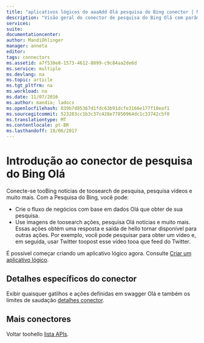 ```yaml
---
title: "aplicativos lógicos do aaaAdd Olá pesquisa do Bing conector | Microsoft Docs"
description: "Visão geral do conector de pesquisa do Bing Olá com parâmetros de API REST"
services: 
suite: 
documentationcenter: 
author: MandiOhlinger
manager: anneta
editor: 
tags: connectors
ms.assetid: a7f530e8-1573-4612-8899-c9c84aa2de6d
ms.service: multiple
ms.devlang: na
ms.topic: article
ms.tgt_pltfrm: na
ms.workload: na
ms.date: 11/07/2016
ms.author: mandia; ladocs
ms.openlocfilehash: 839b7d85367d1fdc63b91dcfe3166e177f10eaf1
ms.sourcegitcommit: 523283cc1b3c37c428e77850964dc1c33742c5f0
ms.translationtype: MT
ms.contentlocale: pt-BR
ms.lasthandoff: 10/06/2017
---
```

# <a name="get-started-with-hello-bing-search-connector"></a>Introdução ao conector de pesquisa do Bing Olá
Conecte-se tooBing notícias de toosearch de pesquisa, pesquisa vídeos e muito mais. Com a Pesquisa do Bing, você pode: 

* Crie o fluxo de negócios com base em dados Olá que obter de sua pesquisa. 
* Use imagens de toosearch ações, pesquisa Olá notícias e muito mais. Essas ações obtém uma resposta e saída de hello tornar disponível para outras ações. Por exemplo, você pode pesquisar para obter um vídeo e, em seguida, usar Twitter toopost esse vídeo tooa que feed do Twitter.

É possível começar criando um aplicativo lógico agora. Consulte [Criar um aplicativo lógico](../logic-apps/logic-apps-create-a-logic-app.md).

## <a name="connector-specific-details"></a>Detalhes específicos do conector

Exibir quaisquer gatilhos e ações definidas em swagger Olá e também os limites de saudação [detalhes conector](/connectors/bingsearch/).

## <a name="more-connectors"></a>Mais conectores
Voltar toohello [lista APIs](apis-list.md).

